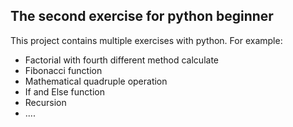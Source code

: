 ## The second exercise for python beginner

This project contains multiple exercises with python. For example:

- Factorial with fourth different method calculate
- Fibonacci function
- Mathematical quadruple operation
- If and Else function
- Recursion
- ....
